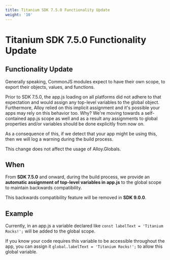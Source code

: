 ```yaml
---
title: Titanium SDK 7.5.0 Functionality Update
weight: '10'
---
```


# Titanium SDK 7.5.0 Functionality Update

## Functionality Update

Generally speaking, CommonJS modules expect to have their own scope, to export their objects, values, and functions.

Prior to SDK 7.5.0, the app.js loading on all platforms did not adhere to that expectation and would assign any top-level variables to the global object. Furthermore, Alloy relied on this implicit assignment and it's possible your apps may rely on this behavior too. Why? We're moving towards a self-contained app.js scope as well and as a result any assignments to global properties and/or variables should be done explicitly from now on.

As a consequence of this, if we detect that your app might be using this, then we will log a warning during the build process.

This change does not affect the usage of Alloy.Globals.

## When

From **SDK 7.5.0** and onward, during the build process, we provide an **automatic assignment of top-level variables in app.js** to the global scope to maintain backwards compatibility.

This backwards compatibility feature will be removed in **SDK 9.0.0**.

## Example

Currently, in an app.js a variable declared like `const labelText = 'Titanium Rocks!';` will be added to the global scope.

If you know your code requires this variable to be accessible throughout the app, you can assign it `global.labelText = 'Titanium Rocks!';` to allow this global variable.
